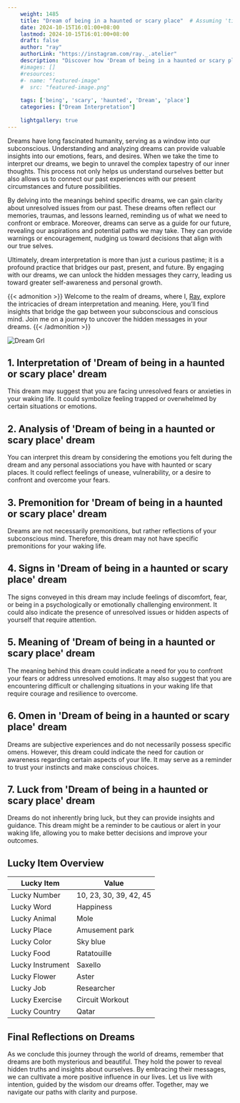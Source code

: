 ```yaml
---
    weight: 1485
    title: "Dream of being in a haunted or scary place"  # Assuming 'title' column exists
    date: 2024-10-15T16:01:00+08:00
    lastmod: 2024-10-15T16:01:00+08:00
    draft: false
    author: "ray"
    authorLink: "https://instagram.com/ray._.atelier"
    description: "Discover how 'Dream of being in a haunted or scary place' can interpret your future and uncover its significant meanings in your life."
    #images: []
    #resources:
    #- name: "featured-image"
    #  src: "featured-image.png"
    
    tags: ['being', 'scary', 'haunted', 'Dream', 'place']
    categories: ["Dream Interpretation"]
    
    lightgallery: true
---
```

    
Dreams have long fascinated humanity, serving as a window into our subconscious. Understanding and analyzing dreams can provide valuable insights into our emotions, fears, and desires. When we take the time to interpret our dreams, we begin to unravel the complex tapestry of our inner thoughts. This process not only helps us understand ourselves better but also allows us to connect our past experiences with our present circumstances and future possibilities.

By delving into the meanings behind specific dreams, we can gain clarity about unresolved issues from our past. These dreams often reflect our memories, traumas, and lessons learned, reminding us of what we need to confront or embrace. Moreover, dreams can serve as a guide for our future, revealing our aspirations and potential paths we may take. They can provide warnings or encouragement, nudging us toward decisions that align with our true selves.

Ultimately, dream interpretation is more than just a curious pastime; it is a profound practice that bridges our past, present, and future. By engaging with our dreams, we can unlock the hidden messages they carry, leading us toward greater self-awareness and personal growth.

{{< admonition >}}
Welcome to the realm of dreams, where I, [Ray](https://instagram.com/ray._.atelier), explore the intricacies of dream interpretation and meaning. Here, you’ll find insights that bridge the gap between your subconscious and conscious mind. Join me on a journey to uncover the hidden messages in your dreams.
{{< /admonition >}}

![Dream Grl](https://cdn.pixabay.com/photo/2017/11/02/03/35/gothic-2910057_1280.jpg "Dream Grl")

## 1. Interpretation of 'Dream of being in a haunted or scary place' dream
 This dream may suggest that you are facing unresolved fears or anxieties in your waking life. It could symbolize feeling trapped or overwhelmed by certain situations or emotions.

## 2. Analysis of 'Dream of being in a haunted or scary place' dream
 You can interpret this dream by considering the emotions you felt during the dream and any personal associations you have with haunted or scary places. It could reflect feelings of unease, vulnerability, or a desire to confront and overcome your fears.

## 3. Premonition for 'Dream of being in a haunted or scary place' dream
 Dreams are not necessarily premonitions, but rather reflections of your subconscious mind. Therefore, this dream may not have specific premonitions for your waking life.

## 4. Signs in 'Dream of being in a haunted or scary place' dream
 The signs conveyed in this dream may include feelings of discomfort, fear, or being in a psychologically or emotionally challenging environment. It could also indicate the presence of unresolved issues or hidden aspects of yourself that require attention.

## 5. Meaning of 'Dream of being in a haunted or scary place' dream
 The meaning behind this dream could indicate a need for you to confront your fears or address unresolved emotions. It may also suggest that you are encountering difficult or challenging situations in your waking life that require courage and resilience to overcome.

## 6. Omen in 'Dream of being in a haunted or scary place' dream
 Dreams are subjective experiences and do not necessarily possess specific omens. However, this dream could indicate the need for caution or awareness regarding certain aspects of your life. It may serve as a reminder to trust your instincts and make conscious choices.

## 7. Luck from 'Dream of being in a haunted or scary place' dream
 Dreams do not inherently bring luck, but they can provide insights and guidance. This dream might be a reminder to be cautious or alert in your waking life, allowing you to make better decisions and improve your outcomes.

## Lucky Item Overview
| Lucky Item          | Value              |
|---------------|--------------------|
| Lucky Number        | 10, 23, 30, 39, 42, 45  |
| Lucky Word          | Happiness |
| Lucky Animal        | Mole |
| Lucky Place         | Amusement park     |
| Lucky Color         | Sky blue     |
| Lucky Food          | Ratatouille      |
| Lucky Instrument    | Saxello |
| Lucky Flower        | Aster    |
| Lucky Job           | Researcher       |
| Lucky Exercise      | Circuit Workout  |
| Lucky Country       | Qatar    |


##  Final Reflections on Dreams

As we conclude this journey through the world of dreams, remember that dreams are both mysterious and beautiful. They hold the power to reveal hidden truths and insights about ourselves. By embracing their messages, we can cultivate a more positive influence in our lives. Let us live with intention, guided by the wisdom our dreams offer. Together, may we navigate our paths with clarity and purpose.
